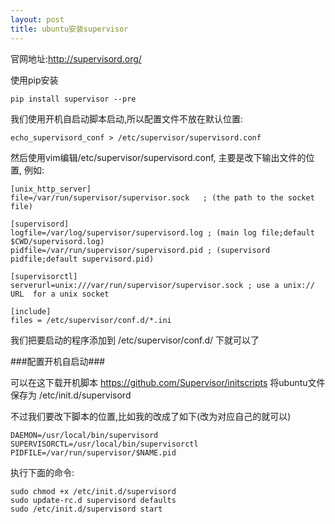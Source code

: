 ```yaml
---
layout: post
title: ubuntu安装supervisor
---
```


官网地址:<http://supervisord.org/>

使用pip安装

    pip install supervisor --pre


我们使用开机自启动脚本启动,所以配置文件不放在默认位置:

    echo_supervisord_conf > /etc/supervisor/supervisord.conf


然后使用vim编辑/etc/supervisor/supervisord.conf, 主要是改下输出文件的位置, 例如:

    [unix_http_server]
    file=/var/run/supervisor/supervisor.sock   ; (the path to the socket file)

    [supervisord]
    logfile=/var/log/supervisor/supervisord.log ; (main log file;default $CWD/supervisord.log)
    pidfile=/var/run/supervisor/supervisord.pid ; (supervisord pidfile;default supervisord.pid)

    [supervisorctl]
    serverurl=unix:///var/run/supervisor/supervisor.sock ; use a unix:// URL  for a unix socket

    [include]
    files = /etc/supervisor/conf.d/*.ini

我们把要启动的程序添加到 /etc/supervisor/conf.d/ 下就可以了


###配置开机自启动###

可以在这下载开机脚本 <https://github.com/Supervisor/initscripts> 将ubuntu文件保存为 /etc/init.d/supervisord

不过我们要改下脚本的位置,比如我的改成了如下(改为对应自己的就可以)

    DAEMON=/usr/local/bin/supervisord
    SUPERVISORCTL=/usr/local/bin/supervisorctl
    PIDFILE=/var/run/supervisor/$NAME.pid


执行下面的命令:

    sudo chmod +x /etc/init.d/supervisord
    sudo update-rc.d supervisord defaults
    sudo /etc/init.d/supervisord start
    

